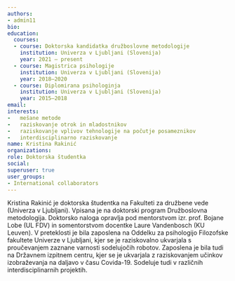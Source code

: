 ```yaml
---
authors:
- admin11
bio: 
education:
  courses:
  - course: Doktorska kandidatka družboslovne metodologije
    institution: Univerza v Ljubljani (Slovenija)
    year: 2021 – present
  - course: Magistrica psihologije
    institution: Univerza v Ljubljani (Slovenija)
    year: 2018–2020
  - course: Diplomirana psihologinja
    institution: Univerza v Ljubljani (Slovenija)
    year: 2015–2018
email:
interests:
-	mešane metode
-	raziskovanje otrok in mladostnikov
-	raziskovanje vplivov tehnologije na počutje posameznikov
-	interdisciplinarno raziskovanje 
name: Kristina Rakinić 
organizations:
role: Doktorska študentka
social:
superuser: true
user_groups:
- International collaborators
---
```


Kristina Rakinić je doktorska študentka na Fakulteti za družbene vede (Univerza v Ljubljani). Vpisana je na doktorski program Družboslovna metodologija. Doktorsko naloga opravlja pod mentorstvom izr. prof. Bojane Lobe (UL FDV) in somentorstvom docentke Laure Vandenbosch (KU Leuven). V preteklosti je bila zaposlena na Oddelku za psihologijo Filozofske fakultete Univerze v Ljubljani, kjer se je raziskovalno ukvarjala s  proučevanjem zaznane varnosti sodelujočih robotov. Zaposlena je bila tudi na Državnem izpitnem centru, kjer se je ukvarjala z raziskovanjem učinkov izobraževanja na daljavo v času Covida-19. Sodeluje tudi v različnih interdisciplinarnih projektih. 
